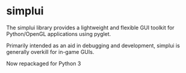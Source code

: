 # simplui

The simplui library provides a lightweight and flexible GUI toolkit for Python/OpenGL applications using pyglet.

Primarily intended as an aid in debugging and development, simplui is generally overkill for in-game GUIs.

Now repackaged for Python 3